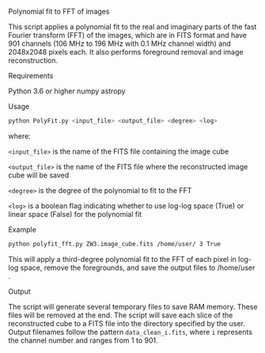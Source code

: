 Polynomial fit to FFT of images

This script applies a polynomial fit to the real and imaginary parts of the fast Fourier transform (FFT) of the images, which are in FITS format and have 901 channels (106 MHz to 196 MHz with 0.1 MHz channel width) and 2048x2048 pixels each. It also performs foreground removal and image reconstruction.

Requirements

Python 3.6 or higher
numpy
astropy

Usage
```bash
python PolyFit.py <input_file> <output_file> <degree> <log>
```
where:

`<input_file>` is the name of the FITS file containing the image cube

`<output_file>` is the name of the FITS file where the reconstructed image cube will be saved

`<degree>` is the degree of the polynomial to fit to the FFT

`<log>` is a boolean flag indicating whether to use log-log space (True) or linear space (False) for the polynomial fit

Example

```bash
python polyfit_fft.py ZW3.image_cube.fits /home/user/ 3 True
```

This will apply a third-degree polynomial fit to the FFT of each pixel in log-log space, remove the foregrounds, and save the output files to /home/user .

Output

The script will generate several temporary files to save RAM memory. These files will be removed at the end.
The script will save each slice of the reconstructed cube to a FITS file into the directory specified by the user.
Output filenames follow the pattern `data_clean_i.fits`, where `i` represents the channel number and ranges from 1 to 901.

